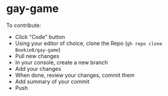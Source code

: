 # gay-game

To contribute:
- Click "Code" button
- Using your editor of choice, clone the Repo (`gh repo clone Bookie0/gay-game`)
- Pull new changes
- In your console, create a new branch 
- Add your changes
- When done, review your changes, commit them 
- Add summary of your commit
- Push